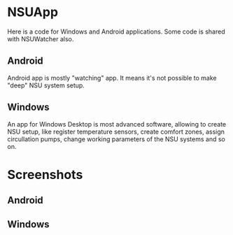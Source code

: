 # NSUApp
Here is a code for Windows and Android applications. Some code is shared with NSUWatcher also.

## Android
Android app is mostly "watching" app. It means it's not possible to make "deep" NSU system setup.

## Windows
An app for Windows Desktop is most advanced software, allowing to create NSU setup, like register temperature sensors, create comfort zones, assign circullation pumps, change working parameters of the NSU systems and so on.

# Screenshots
## Android

## Windows
